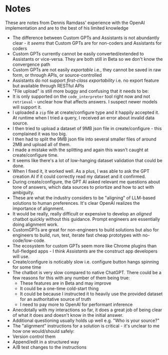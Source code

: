 # Notes
These are notes from Dennis Ramdass' experience with the OpenAI implementation and are to the best of his limited knowledge

* The difference between Custom GPTs and Assistants is not abundantly clear - it _seems_ that Custom GPTs are for non-coders and Assistants for coders
* Custom GPTs currently cannot be easily converted/extended to Assistants or vice-versa. They are both still in Beta so we don't know the convergence path
* Custom GPTs are not easily _exportable_ i.e., they cannot be saved in raw form, or through APIs, or source-controlled
* Assistants do not support _first-class exportability_ i.e. no export feature but available through RESTful APIs
* "File upload" is still more buggy and confusing that it needs to be:
 * It is only supported on the `code_interpreter` tool right now and not `retrieval` - unclear how that affects answers. I suspect newer models will support it.
 * I uploaded a `zip` file at create/configure type and it happily accepted it. At runtime when I tried a query, I received an error about invalid data source.
 * I then tried to upload a dataset of 9MB json file in create/configure - this complained it was too big.
 * I then had to split the 9MB json file into several smaller files of around 2MB and upload all of them.
 * I made a mistake with the splitting and again this wasn't caught at create/configure time.
 * It seems like there's a lot of low-hanging dataset validation that could be done.
 * When I fixed it, it worked well. As a plus, I was able to ask the GPT creation AI if it could correctly read my dataset and it confirmed.
* During create/configure, the GPT AI asked relevant me questions about tone of answers, which data sources to priortize and how to act with ambiguity.
 * These are what the industry considers to be "aligning" of LLM-based solutions to human preferences. It's clear OpenAI realizes the importance of alignment.
 * It would be really, really difficult or expensive to develop an _aligned_ chatbot quickly without this guidance. Prompt engineers are essentially doing alignment work.
 * CustomGPTs are great for non-engineers to build solutions but also for engineers to build, run, test, iterate fast cheap prototypes with no-code/low-code.
 * The ecosystem for custom GPTs seem more like Chrome plugins than full-fledged apps - I think _Assistants_ are the construct app developers will use.
* Create/configure is noticably slow i.e. configure button hangs spinning for some time
* The chatbot is very slow compared to native ChatGPT. There could be a few reasons for this with any number of them being true:
  * These features are in Beta and may improve
  * It could be a one-time cold-start thing
  * It could be because I instructed it to heavily use the provided dataset for an authoritative source of truth
  * I need to pay more to OpenAI for performant inference
* Anecdotally with my interactions so far, it does a great job of being clear of what it does and doesn't know in the initial answer.
* Additional questioning usually holds up well e.g. "Who is your source?"
* The "alignment" instructions for a solution is critical - it's unclear to me how one would/should safely:
 * Version control them
 * Append/edit in a structured way
 * A/B test changes to the instructions
  
